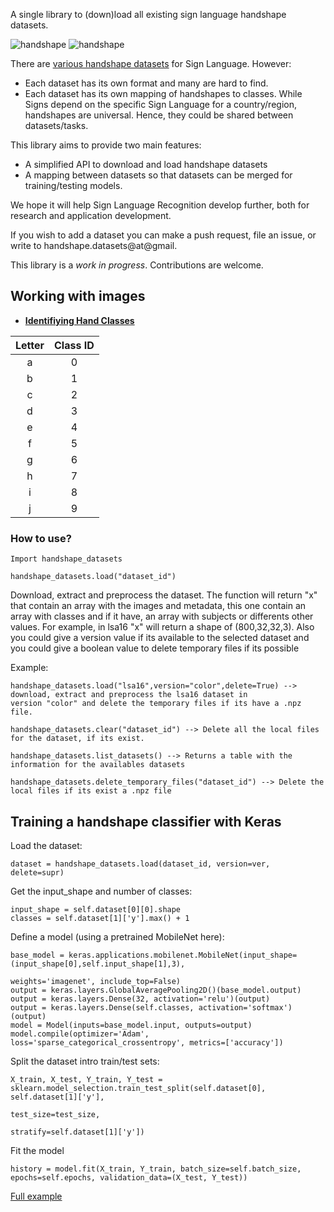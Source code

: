 

A single library to (down)load all existing sign language handshape datasets.

![handshape](http://facundoq.github.io/unlp/lsa16/files/dataset/1_1_1.png "sample handshape") 
![handshape](http://facundoq.github.io/unlp/lsa16/files/dataset/2_1_1.png "sample handshape")

There are [various handshape datasets](http://facundoq.github.io/unlp/sign_language_datasets/) for Sign Language. However:
* Each dataset has its own format and many are hard to find. 
* Each dataset has its own mapping of handshapes to classes. While Signs depend on the specific Sign Language for a country/region, handshapes are universal. Hence, they could be shared between datasets/tasks. 

This library aims to provide two main features:
* A simplified API to download and load handshape datasets
* A mapping between datasets so that datasets can be merged for training/testing models.

We hope it will help Sign Language Recognition develop further, both for research and application development.

If you wish to add a dataset you can make a push request, file an issue, or write to handshape.datasets@at@gmail.

This library is a *work in progress*. Contributions are welcome.

## 						Working with images

- **<u>Identifiying Hand Classes</u>**

| Letter | Class ID |
| :----: | :------: |
|   a    |    0     |
|   b    |    1     |
|   c    |    2     |
|   d    |    3     |
|   e    |    4     |
|   f    |    5     |
|   g    |    6     |
|   h    |    7     |
|   i    |    8     |
|   j    |    9     |

### 						How to use?

    Import handshape_datasets

    handshape_datasets.load("dataset_id")
Download, extract and preprocess the dataset. The function will return "x" 
that contain an array with the images and metadata, this one contain an array with classes and if it have, an array with 
subjects or differents other values. For example, in lsa16 "x" will return a shape of (800,32,32,3). Also you could give
a version value if its available to the selected dataset and you could give a boolean value to delete temporary files if 
its possible
 
Example:
 
    handshape_datasets.load("lsa16",version="color",delete=True) --> download, extract and preprocess the lsa16 dataset in
    version "color" and delete the temporary files if its have a .npz file.

    handshape_datasets.clear("dataset_id") --> Delete all the local files for the dataset, if its exist.

    handshape_datasets.list_datasets() --> Returns a table with the information for the availables datasets

    handshape_datasets.delete_temporary_files("dataset_id") --> Delete the local files if its exist a .npz file

## Training a handshape classifier with Keras



Load the dataset:

    dataset = handshape_datasets.load(dataset_id, version=ver, delete=supr)

Get the input_shape and number of classes:

    input_shape = self.dataset[0][0].shape
    classes = self.dataset[1]['y'].max() + 1

Define a model (using a pretrained MobileNet here):

    base_model = keras.applications.mobilenet.MobileNet(input_shape=(input_shape[0],self.input_shape[1],3), 
                                                                weights='imagenet', include_top=False)
    output = keras.layers.GlobalAveragePooling2D()(base_model.output)
    output = keras.layers.Dense(32, activation='relu')(output)
    output = keras.layers.Dense(self.classes, activation='softmax')(output)
    model = Model(inputs=base_model.input, outputs=output)
    model.compile(optimizer='Adam', loss='sparse_categorical_crossentropy', metrics=['accuracy'])

Split the dataset intro train/test sets:

    X_train, X_test, Y_train, Y_test = sklearn.model_selection.train_test_split(self.dataset[0], self.dataset[1]['y'],
                                                                                    test_size=test_size,
                                                                                    stratify=self.dataset[1]['y'])

Fit the model

    history = model.fit(X_train, Y_train, batch_size=self.batch_size, epochs=self.epochs, validation_data=(X_test, Y_test))

[Full example](https://colab.research.google.com/drive/1kY-YrbegGFVT7NqVaeA4RjXYRVlZiISR?usp=sharing)
